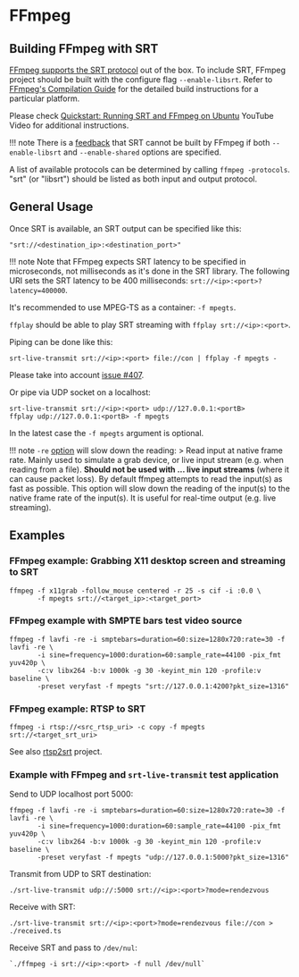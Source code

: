 # FFmpeg

## Building FFmpeg with SRT

[FFmpeg supports the SRT protocol](https://www.ffmpeg.org/ffmpeg-protocols.html#srt) out of the box. To include SRT, FFmpeg project should be built with the configure flag `--enable-libsrt`. Refer to [FFmpeg's Compilation Guide](https://trac.ffmpeg.org/wiki/CompilationGuide) for the detailed build instructions for a particular platform.

Please check [Quickstart: Running SRT and FFmpeg on Ubuntu](https://www.youtube.com/watch?v=XOtUOVhussc) YouTube Video for additional instructions.

!!! note
    There is a [feedback](https://github.com/Haivision/srt/issues/1176)
    that SRT cannot be built by FFmpeg if both `--enable-libsrt` and
    `--enable-shared` options are specified.

A list of available protocols can be determined by calling `ffmpeg -protocols`.  "srt" \(or "libsrt"\) should be listed as both input and output protocol.

## General Usage

Once SRT is available, an SRT output can be specified like this:

```text
"srt://<destination_ip>:<destination_port>"
```

!!! note
    Note that FFmpeg expects SRT latency to be specified in microseconds,
    not milliseconds as it's done in the SRT library.
    The following URI sets the SRT latency to be 400 milliseconds:
    `srt://<ip>:<port>?latency=400000`.

It's recommended to use MPEG-TS as a container: `-f mpegts`.

`ffplay` should be able to play SRT streaming with `ffplay srt://<ip>:<port>`.

Piping can be done like this:

```text
srt-live-transmit srt://<ip>:<port> file://con | ffplay -f mpegts -
```

Please take into account [issue \#407](https://github.com/Haivision/srt/issues/407).

Or pipe via UDP socket on a localhost:

```text
srt-live-transmit srt://<ip>:<port> udp://127.0.0.1:<portB>
ffplay udp://127.0.0.1:<portB> -f mpegts
```

In the latest case the `-f mpegts` argument is optional.

!!! note
    `-re` [option](https://ffmpeg.org/ffmpeg.html#Advanced-options) will slow down the reading:
    > Read input at native frame rate. Mainly used to simulate a grab device, or live input stream \(e.g. when reading from a file\). **Should not be used with ... live input streams** \(where it can cause packet loss\). By default ffmpeg attempts to read the input\(s\) as fast as possible. This option will slow down the reading of the input\(s\) to the native frame rate of the input\(s\). It is useful for real-time output \(e.g. live streaming\).

## Examples

### FFmpeg example: Grabbing X11 desktop screen and streaming to SRT

```text
ffmpeg -f x11grab -follow_mouse centered -r 25 -s cif -i :0.0 \
       -f mpegts srt://<target_ip>:<target_port>
```

### FFmpeg example with SMPTE bars test video source

```text
ffmpeg -f lavfi -re -i smptebars=duration=60:size=1280x720:rate=30 -f lavfi -re \
       -i sine=frequency=1000:duration=60:sample_rate=44100 -pix_fmt yuv420p \
       -c:v libx264 -b:v 1000k -g 30 -keyint_min 120 -profile:v baseline \
       -preset veryfast -f mpegts "srt://127.0.0.1:4200?pkt_size=1316"
```

### FFmpeg example: RTSP to SRT

```shell
ffmpeg -i rtsp://<src_rtsp_uri> -c copy -f mpegts srt://<target_srt_uri>
```

See also [rtsp2srt](https://github.com/snowgames95/rtsp2srt) project.

### Example with FFmpeg and `srt-live-transmit` test application

Send to UDP localhost port 5000:

```text
ffmpeg -f lavfi -re -i smptebars=duration=60:size=1280x720:rate=30 -f lavfi -re \
       -i sine=frequency=1000:duration=60:sample_rate=44100 -pix_fmt yuv420p \
       -c:v libx264 -b:v 1000k -g 30 -keyint_min 120 -profile:v baseline \
       -preset veryfast -f mpegts "udp://127.0.0.1:5000?pkt_size=1316"
```

Transmit from UDP to SRT destination:

```text
./srt-live-transmit udp://:5000 srt://<ip>:<port>?mode=rendezvous
```

Receive with SRT:

```text
./srt-live-transmit srt://<ip>:<port>?mode=rendezvous file://con > ./received.ts
```

Receive SRT and pass to `/dev/nul`:

```text
`./ffmpeg -i srt://<ip>:<port> -f null /dev/null`
```
